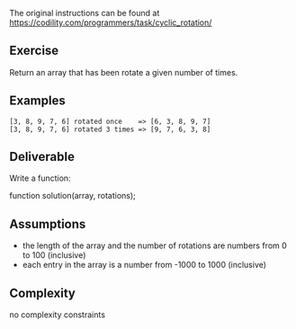 The original instructions can be found at https://codility.com/programmers/task/cyclic_rotation/

## Exercise

Return an array that has been rotate a given number of times.

## Examples

    [3, 8, 9, 7, 6] rotated once    => [6, 3, 8, 9, 7]
    [3, 8, 9, 7, 6] rotated 3 times => [9, 7, 6, 3, 8]

## Deliverable

Write a function:

function solution(array, rotations);

## Assumptions

- the length of the array and the number of rotations are numbers from 0 to 100 (inclusive)
- each entry in the array is a number from -1000 to 1000 (inclusive)

## Complexity

no complexity constraints
